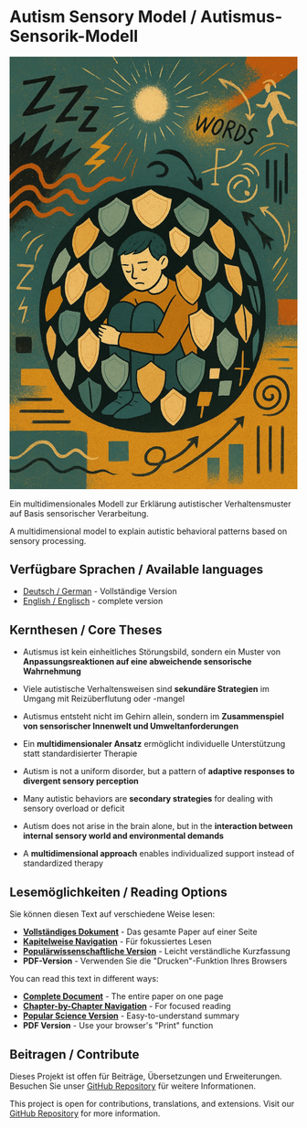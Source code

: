 # Autism Sensory Model / Autismus-Sensorik-Modell

![Autismus verstehen](assets/header-image.png)

Ein multidimensionales Modell zur Erklärung autistischer Verhaltensmuster auf Basis sensorischer Verarbeitung.

A multidimensional model to explain autistic behavioral patterns based on sensory processing.

## Verfügbare Sprachen / Available languages

- [Deutsch / German](de/) - Vollständige Version
- [English / Englisch](en/) - complete version

## Kernthesen / Core Theses

- Autismus ist kein einheitliches Störungsbild, sondern ein Muster von **Anpassungsreaktionen auf eine abweichende sensorische Wahrnehmung**
- Viele autistische Verhaltensweisen sind **sekundäre Strategien** im Umgang mit Reizüberflutung oder -mangel
- Autismus entsteht nicht im Gehirn allein, sondern im **Zusammenspiel von sensorischer Innenwelt und Umweltanforderungen**
- Ein **multidimensionaler Ansatz** ermöglicht individuelle Unterstützung statt standardisierter Therapie

- Autism is not a uniform disorder, but a pattern of **adaptive responses to divergent sensory perception**
- Many autistic behaviors are **secondary strategies** for dealing with sensory overload or deficit
- Autism does not arise in the brain alone, but in the **interaction between internal sensory world and environmental demands**
- A **multidimensional approach** enables individualized support instead of standardized therapy

## Lesemöglichkeiten / Reading Options

Sie können diesen Text auf verschiedene Weise lesen:

- **[Vollständiges Dokument](de/)** - Das gesamte Paper auf einer Seite
- **[Kapitelweise Navigation](de/chapters/01-einleitung.md)** - Für fokussiertes Lesen
- **[Populärwissenschaftliche Version](de/popular-version.md)** - Leicht verständliche Kurzfassung
- **PDF-Version** - Verwenden Sie die "Drucken"-Funktion Ihres Browsers

You can read this text in different ways:

- **[Complete Document](en/)** - The entire paper on one page
- **[Chapter-by-Chapter Navigation](en/chapters/01-introduction.md)** - For focused reading
- **[Popular Science Version](en/popular-version.md)** - Easy-to-understand summary
- **PDF Version** - Use your browser's "Print" function

## Beitragen / Contribute

Dieses Projekt ist offen für Beiträge, Übersetzungen und Erweiterungen. Besuchen Sie unser [GitHub Repository](https://github.com/username/autism-sensory-model) für weitere Informationen.

This project is open for contributions, translations, and extensions. Visit our [GitHub Repository](https://github.com/username/autism-sensory-model) for more information.

